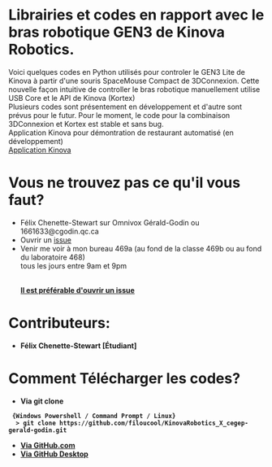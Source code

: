 <H1> Librairies et codes en rapport avec le bras robotique GEN3 de Kinova Robotics. </H1>

<P>Voici quelques codes en Python utilisés pour controler le GEN3 Lite de Kinova à partir d'une souris SpaceMouse Compact de 3DConnexion. Cette nouvelle façon intuitive de controller le bras robotique manuellement utilise USB Core et le API de Kinova (Kortex) 
<BR>
 Plusieurs codes sont présentement en développement et d'autre sont prévus pour le futur. Pour le moment, le code pour la combinaison 3DConnexion et Kortex est stable et sans bug.
 <BR>
 Application Kinova pour démontration de restaurant automatisé (en développement)
  <BR>
<a href="https://github.com/filoucool/kinova_app"><span>Application Kinova</span></a>
</P>

<H1> Vous ne trouvez pas ce qu'il vous faut? </H1>
<ul>
  <li> Félix Chenette-Stewart sur Omnivox Gérald-Godin ou 1661633@cgodin.qc.ca</li>
  <li> Ouvrir un <a href="https://docs.github.com/en/github/managing-your-work-on-github/creating-an-issue"><span>issue</span></a></li>
  <li> Venir me voir à mon bureau 469a (au fond de la classe 469b ou au fond du laboratoire 468) <br>tous les jours entre 9am et 9pm</li>
 <br>
 <P> <strong> <u> Il est préférable d'ouvrir un <a href="https://docs.github.com/en/github/managing-your-work-on-github/creating-an-issue"><span>issue</span></a> </u><strong> </p>
 </ul>
 
<H1> Contributeurs: </H1>
<ul>
  <li> Félix Chenette-Stewart [Étudiant]</li>
 </ul>
 
<H1> Comment Télécharger les codes? </H1>
<ul>
 <li> Via git clone </li>
</ul>

```
 {Windows Powershell / Command Prompt / Linux}
  > git clone https://github.com/filoucool/KinovaRobotics_X_cegep-gerald-godin.git
```
<ul>
 <li> <a href="https://www.instructables.com/Downloading-Code-From-GitHub/"><span>Via GitHub.com</span></a> </li>
 <li> <a href="https://desktop.github.com/"><span>Via GitHub Desktop</span></a> </li>
</ul>
